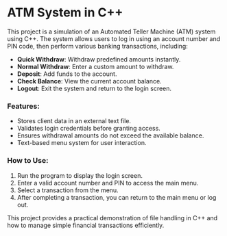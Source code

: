 # ATM System in C++

This project is a simulation of an Automated Teller Machine (ATM) system using C++. The system allows users to log in using an account number and PIN code, then perform various banking transactions, including:

- **Quick Withdraw**: Withdraw predefined amounts instantly.  
- **Normal Withdraw**: Enter a custom amount to withdraw.  
- **Deposit**: Add funds to the account.  
- **Check Balance**: View the current account balance.  
- **Logout**: Exit the system and return to the login screen.  

### Features:
- Stores client data in an external text file.  
- Validates login credentials before granting access.  
- Ensures withdrawal amounts do not exceed the available balance.  
- Text-based menu system for user interaction.  

### How to Use:
1. Run the program to display the login screen.  
2. Enter a valid account number and PIN to access the main menu.  
3. Select a transaction from the menu.  
4. After completing a transaction, you can return to the main menu or log out.  

This project provides a practical demonstration of file handling in C++ and how to manage simple financial transactions efficiently.
